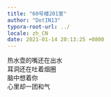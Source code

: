 ```yaml
---
title: "60号楼201室"
author: "DotIN13"
typora-root-url: ../
locale: zh_CN
date: 2021-01-14 20:13:25 +0800
---
```


热水壶的嘴还在出水  
耳洞还在吐着烟圈  
脑中想着你  
心里却一团和气
